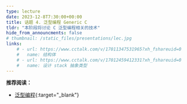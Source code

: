 ```yaml
---
type: lecture
date: 2023-12-8T7:30:00+00:00
title: 话题 4. 泛型编程 Generic C
tldr: "本阶段将讨论 C 泛型编程相关的技术"
hide_from_announcments: false
# thumbnail: /static_files/presentations/lec.jpg
links:
    # - url: https://www.cctalk.com/v/17011347531965?xh_fshareuid=0
    #   name: 结构体
    # - url: https://www.cctalk.com/v/17012459412331?xh_fshareuid=0
    #   name: 设计 stack 抽象类型
---
```


**推荐阅读：**

- [泛型编程](https://cs102doc.stickmind.com/topic_4.html){:target="_blank"}

